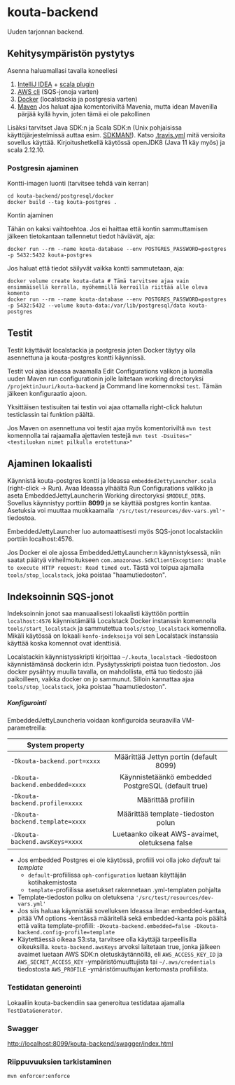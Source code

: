 # kouta-backend

Uuden tarjonnan backend.

## Kehitysympäristön pystytys

Asenna haluamallasi tavalla koneellesi 
1. [IntelliJ IDEA](https://www.jetbrains.com/idea/) + [scala plugin](https://plugins.jetbrains.com/plugin/1347-scala)
2. [AWS cli](https://aws.amazon.com/cli/) (SQS-jonoja varten)
3. [Docker](https://www.docker.com/get-started) (localstackia ja postgresia varten)
4. [Maven](https://maven.apache.org/) Jos haluat ajaa komentoriviltä Mavenia, 
mutta idean Mavenilla pärjää kyllä hyvin, joten tämä ei ole pakollinen

Lisäksi tarvitset Java SDK:n ja Scala SDK:n (Unix pohjaisissa käyttöjärjestelmissä auttaa esim. [SDKMAN!](https://sdkman.io/)). Katso [.travis.yml](.travis.yml) mitä versioita sovellus käyttää. 
Kirjoitushetkellä käytössä openJDK8 (Java 11 käy myös) ja scala 2.12.10. 

### Postgresin ajaminen

Kontti-imagen luonti (tarvitsee tehdä vain kerran)

``` shell
cd kouta-backend/postgresql/docker
docker build --tag kouta-postgres .
```

Kontin ajaminen

Tähän on kaksi vaihtoehtoa. Jos ei haittaa että kontin sammuttamisen jälkeen 
tietokantaan tallennetut tiedot häviävät, aja:

``` shell
docker run --rm --name kouta-database --env POSTGRES_PASSWORD=postgres -p 5432:5432 kouta-postgres
```

Jos haluat että tiedot säilyvät vaikka kontti sammutetaan, aja:

``` shell
docker volume create kouta-data # Tämä tarvitsee ajaa vain ensimmäisellä kerralla, myöhemmillä kerroilla riittää alle oleva komento
docker run --rm --name kouta-database --env POSTGRES_PASSWORD=postgres -p 5432:5432 --volume kouta-data:/var/lib/postgresql/data kouta-postgres
```

## Testit

Testit käyttävät localstackia ja postgresia joten Docker täytyy olla asennettuna 
ja kouta-postgres kontti käynnissä.

Testit voi ajaa ideassa avaamalla Edit Configurations valikon ja luomalla uuden Maven run configurationin jolle 
laitetaan working directoryksi `/projektinJuuri/kouta-backend` ja Command line komennoksi `test`. Tämän jälkeen konfiguraatio ajoon.

Yksittäisen testisuiten tai testin voi ajaa ottamalla right-click halutun testiclassin tai funktion päältä. 

Jos Maven on asennettuna voi testit ajaa myös komentoriviltä `mvn test` komennolla tai rajaamalla ajettavien testejä
`mvn test -Dsuites="<testiluokan nimet pilkulla erotettuna>"`

## Ajaminen lokaalisti

Käynnistä kouta-postgres kontti ja Ideassa ```embeddedJettyLauncher.scala``` (right-click -> Run). 
Avaa Ideassa ylhäältä Run Configurations valikko ja aseta EmbeddedJettyLauncherin Working directoryksi `$MODULE_DIR$`. Sovellus
käynnistyy porttiin **8099** ja se käyttää postgres kontin kantaa. Asetuksia voi muuttaa muokkaamalla
```'/src/test/resources/dev-vars.yml'```-tiedostoa.

EmbeddedJettyLauncher luo automaattisesti myös SQS-jonot localstackiin porttiin localhost:4576.

Jos Docker ei ole ajossa EmbeddedJettyLauncher:n käynnistyksessä, niin saatat päätyä virheilmoitukseen
```com.amazonaws.SdkClientException: Unable to execute HTTP request: Read timed out```. 
Tästä voi toipua ajamalla `tools/stop_localstack`, joka poistaa "haamutiedoston".

## Indeksoinnin SQS-jonot

Indeksoinnin jonot saa manuaalisesti lokaalisti käyttöön porttiin `localhost:4576` käynnistämällä
Localstack Docker instanssin komennolla `tools/start_localstack` ja sammutettua
`tools/stop_localstack` komennolla. Mikäli käytössä on lokaali `konfo-indeksoija` voi sen
Localstack instanssia käyttää koska komennot ovat identtisiä.

Localstackin käynnistysskripti kirjoittaa `~/.kouta_localstack` -tiedostoon käynnistämänsä dockerin id:n.
Pysäytysskripti poistaa tuon tiedoston. Jos docker pysähtyy muulla tavalla, on mahdollista, että tuo tiedosto
jää paikoilleen, vaikka docker on jo sammunut. Silloin kannattaa ajaa `tools/stop_localstack`, joka poistaa "haamutiedoston".

##### Konfigurointi

EmbeddedJettyLauncheria voidaan konfiguroida seuraavilla VM-parametreilla:
 
| System property                     |                                                    |
| ----------------------------------- |:--------------------------------------------------:| 
| ```-Dkouta-backend.port=xxxx```     | Määrittää Jettyn portin (default 8099)             | 
| ```-Dkouta-backend.embedded=xxxx``` | Käynnistetäänkö embedded PostgreSQL (default true) |
| ```-Dkouta-backend.profile=xxxx```  | Määrittää profiilin                                | 
| ```-Dkouta-backend.template=xxxx``` | Määrittää template-tiedoston polun                 |
| ```-Dkouta-backend.awsKeys=xxxx```  | Luetaanko oikeat AWS-avaimet, oletuksena false     |

* Jos embedded Postgres ei ole käytössä, profiili voi olla joko *default* tai *template*
    * ```default```-profiilissa ```oph-configuration``` luetaan käyttäjän kotihakemistosta
    * ```template```-profiilissa asetukset rakennetaan .yml-templaten pohjalta
* Template-tiedoston polku on oletuksena ```'/src/test/resources/dev-vars.yml'``` 
* Jos siis haluaa käynnistää sovelluksen Ideassa ilman embedded-kantaa, pitää VM options -kentässä
  määritellä sekä embedded-kanta pois päältä että valita template-profiili:
  `-Dkouta-backend.embedded=false -Dkouta-backend.config-profile=template`
* Käytettäessä oikeaa S3:sta, tarvitsee olla käyttäjä tarpeellisilla oikeuksilla.
  `kouta-backend.awsKeys` arvoksi laitetaan true, jonka jälkeen avaimet luetaan AWS SDK:n oletuskäytännöllä,
  eli `AWS_ACCESS_KEY_ID` ja `AWS_SECRET_ACCESS_KEY` -ympäristömuuttujista tai `~/.aws/credentials` tiedostosta
  `AWS_PROFILE` -ymäristömuuttujan kertomasta profiilista.

### Testidatan generointi

Lokaaliin kouta-backendiin saa generoitua testidataa ajamalla ```TestDataGenerator```.

### Swagger

[http://localhost:8099/kouta-backend/swagger/index.html](http://localhost:8099/kouta-backend/swagger/index.html)

### Riippuvuuksien tarkistaminen

```mvn enforcer:enforce```
